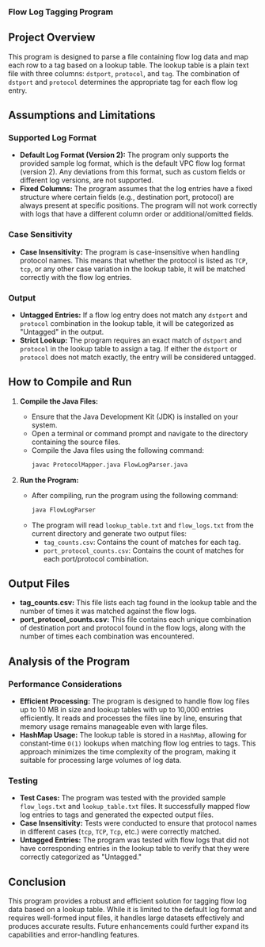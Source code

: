 ### Flow Log Tagging Program

## Project Overview

This program is designed to parse a file containing flow log data and map each row to a tag based on a lookup table. The lookup table is a plain text file with three columns: `dstport`, `protocol`, and `tag`. The combination of `dstport` and `protocol` determines the appropriate tag for each flow log entry.

## Assumptions and Limitations

### Supported Log Format
- **Default Log Format (Version 2):** The program only supports the provided sample log format, which is the default VPC flow log format (version 2). Any deviations from this format, such as custom fields or different log versions, are not supported.
- **Fixed Columns:** The program assumes that the log entries have a fixed structure where certain fields (e.g., destination port, protocol) are always present at specific positions. The program will not work correctly with logs that have a different column order or additional/omitted fields.

### Case Sensitivity
- **Case Insensitivity:** The program is case-insensitive when handling protocol names. This means that whether the protocol is listed as `TCP`, `tcp`, or any other case variation in the lookup table, it will be matched correctly with the flow log entries.

### Output
- **Untagged Entries:** If a flow log entry does not match any `dstport` and `protocol` combination in the lookup table, it will be categorized as "Untagged" in the output.
- **Strict Lookup:** The program requires an exact match of `dstport` and `protocol` in the lookup table to assign a tag. If either the `dstport` or `protocol` does not match exactly, the entry will be considered untagged.

## How to Compile and Run

1. **Compile the Java Files:**
   - Ensure that the Java Development Kit (JDK) is installed on your system.
   - Open a terminal or command prompt and navigate to the directory containing the source files.
   - Compile the Java files using the following command:
     ```sh
     javac ProtocolMapper.java FlowLogParser.java
     ```

2. **Run the Program:**
   - After compiling, run the program using the following command:
     ```sh
     java FlowLogParser
     ```
   - The program will read `lookup_table.txt` and `flow_logs.txt` from the current directory and generate two output files:
     - `tag_counts.csv`: Contains the count of matches for each tag.
     - `port_protocol_counts.csv`: Contains the count of matches for each port/protocol combination.

## Output Files

- **tag_counts.csv:** This file lists each tag found in the lookup table and the number of times it was matched against the flow logs.
- **port_protocol_counts.csv:** This file contains each unique combination of destination port and protocol found in the flow logs, along with the number of times each combination was encountered.

## Analysis of the Program

### Performance Considerations
- **Efficient Processing:** The program is designed to handle flow log files up to 10 MB in size and lookup tables with up to 10,000 entries efficiently. It reads and processes the files line by line, ensuring that memory usage remains manageable even with large files.
- **HashMap Usage:** The lookup table is stored in a `HashMap`, allowing for constant-time `O(1)` lookups when matching flow log entries to tags. This approach minimizes the time complexity of the program, making it suitable for processing large volumes of log data.

### Testing
- **Test Cases:** The program was tested with the provided sample `flow_logs.txt` and `lookup_table.txt` files. It successfully mapped flow log entries to tags and generated the expected output files.
- **Case Insensitivity:** Tests were conducted to ensure that protocol names in different cases (`tcp`, `TCP`, `Tcp`, etc.) were correctly matched.
- **Untagged Entries:** The program was tested with flow logs that did not have corresponding entries in the lookup table to verify that they were correctly categorized as "Untagged."

## Conclusion

This program provides a robust and efficient solution for tagging flow log data based on a lookup table. While it is limited to the default log format and requires well-formed input files, it handles large datasets effectively and produces accurate results. Future enhancements could further expand its capabilities and error-handling features. 

